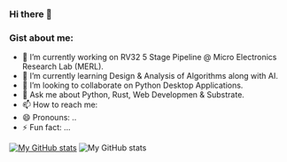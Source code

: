 ### Hi there 👋

### Gist about me:

- 🔭 I’m currently working on RV32 5 Stage Pipeline @ Micro Electronics Research Lab (MERL).
- 🌱 I’m currently learning Design & Analysis of Algorithms along with AI.
- 👯 I’m looking to collaborate on Python Desktop Applications.
- 💬 Ask me about Python, Rust, Web Developmen & Substrate.
- 📫 How to reach me: 
- 😄 Pronouns: ..
- ⚡ Fun fact: ...

[![My GitHub stats](https://github-readme-stats.vercel.app/api?username=Agha-Muqarib)](https://github.com/Agha-Muqarib/github-readme-stats)
![My GitHub stats](https://github-readme-stats.vercel.app/api?username=Agha-Muqarib&show_icons=true&theme=radical)
